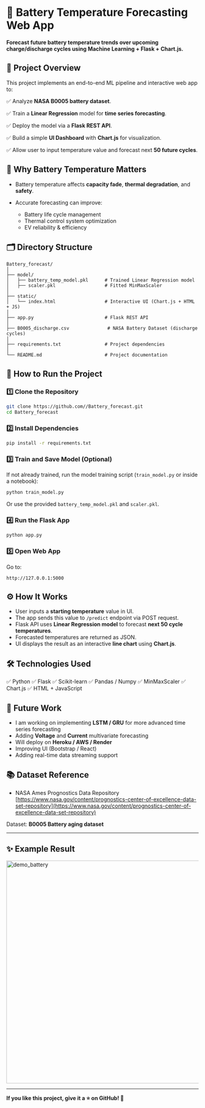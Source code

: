 # 🔋 Battery Temperature Forecasting Web App

**Forecast future battery temperature trends over upcoming charge/discharge cycles using Machine Learning + Flask + Chart.js.**



## 📌 Project Overview

This project implements an end-to-end ML pipeline and interactive web app to:

✅ Analyze **NASA B0005 battery dataset**.

✅ Train a **Linear Regression** model for **time series forecasting**.

✅ Deploy the model via a **Flask REST API**.

✅ Build a simple **UI Dashboard** with **Chart.js** for visualization.

✅ Allow user to input temperature value and forecast next **50 future cycles**.



## 🚗 Why Battery Temperature Matters

* Battery temperature affects **capacity fade**, **thermal degradation**, and **safety**.
* Accurate forecasting can improve:

  * Battery life cycle management
  * Thermal control system optimization
  * EV reliability & efficiency



## 🗂 Directory Structure

```
Battery_forecast/
│
├── model/
│   ├── battery_temp_model.pkl      # Trained Linear Regression model
│   ├── scaler.pkl                  # Fitted MinMaxScaler
│
├── static/
│   └── index.html                  # Interactive UI (Chart.js + HTML + JS)
│
├── app.py                          # Flask REST API
│
├── B0005_discharge.csv              # NASA Battery Dataset (discharge cycles)
│
├── requirements.txt                # Project dependencies
│
└── README.md                       # Project documentation
```



## 🚀 How to Run the Project

### 1️⃣ Clone the Repository

```bash
git clone https://github.com//Battery_forecast.git
cd Battery_forecast
```

### 2️⃣ Install Dependencies

```bash
pip install -r requirements.txt
```

### 3️⃣ Train and Save Model (Optional)

If not already trained, run the model training script (`train_model.py` or inside a notebook):

```bash
python train_model.py
```

Or use the provided `battery_temp_model.pkl` and `scaler.pkl`.

### 4️⃣ Run the Flask App

```bash
python app.py
```

### 5️⃣ Open Web App

Go to:

```
http://127.0.0.1:5000
```



## ⚙️ How It Works

* User inputs a **starting temperature** value in UI.
* The app sends this value to `/predict` endpoint via POST request.
* Flask API uses **Linear Regression model** to forecast **next 50 cycle temperatures**.
* Forecasted temperatures are returned as JSON.
* UI displays the result as an interactive **line chart** using **Chart.js**.



## 🛠 Technologies Used

✅ Python
✅ Flask
✅ Scikit-learn
✅ Pandas / Numpy
✅ MinMaxScaler
✅ Chart.js
✅ HTML + JavaScript



## 🚧 Future Work

* I am working on implementing **LSTM / GRU** for more advanced time series forecasting
* Adding **Voltage** and **Current** multivariate forecasting
* Will deploy on **Heroku / AWS / Render**
* Improving UI (Bootstrap / React)
* Adding real-time data streaming support



## 📚 Dataset Reference

* NASA Ames Prognostics Data Repository
  [https://www.nasa.gov/content/prognostics-center-of-excellence-data-set-repository](https://www.nasa.gov/content/prognostics-center-of-excellence-data-set-repository)

Dataset: **B0005 Battery aging dataset**

---

## ✨ Example Result

<img width="584" alt="demo_battery" src="https://github.com/user-attachments/assets/7dac06cd-21f8-46e0-9111-8fa9373e832f" />


---



**If you like this project, give it a ⭐️ on GitHub! 🚀**

